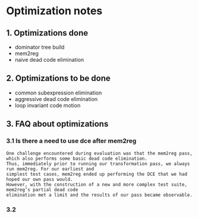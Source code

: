 # Optimization notes

## 1. Optimizations done
* dominator tree build
* mem2reg
* naive dead code elimination 

## 2. Optimizations to be done 
* common subexpression elimination
* aggressive dead code elimination
* loop invariant code motion

## 3. FAQ about optimizations
### 3.1 Is there a need to use dce after mem2reg
    One challenge encountered during evaluation was that the mem2reg pass, which also performs some basic dead code elimination. 
    Thus, immediately prior to running our transformation pass, we always run mem2reg. For our earliest and
    simplest test cases, mem2reg ended up performing the DCE that we had hoped our own pass would.
    However, with the construction of a new and more complex test suite, mem2reg’s partial dead code
    elimination met a limit and the results of our pass became observable.

### 3.2  
